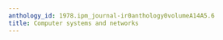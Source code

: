 ```yaml
---
anthology_id: 1978.ipm_journal-ir0anthology0volumeA14A5.6
title: Computer systems and networks
---
```

